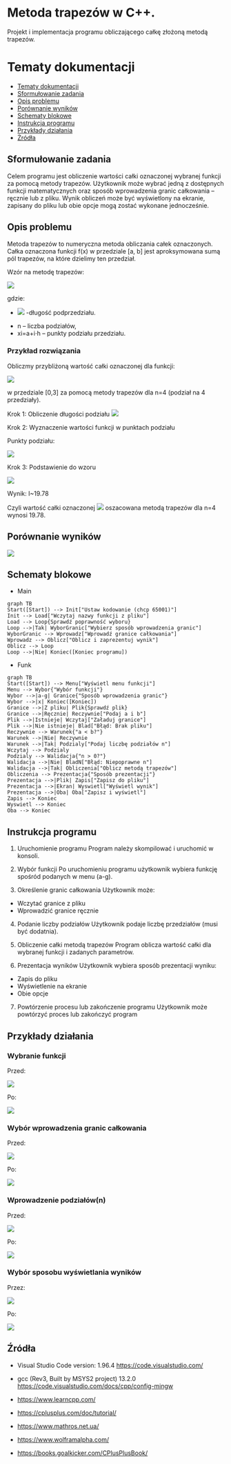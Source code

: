 # Metoda trapezów w C++. 
Projekt i implementacja programu obliczającego całkę złożoną metodą trapezów. 

# Tematy dokumentacji
* [Tematy dokumentacji](#tematy-dokumentacji)
* [Sformułowanie zadania](#sformułowanie-zadania)
* [Opis problemu](#opis-problemu)
* [Porównanie wyników](#porównanie-wyników)
* [Schematy blokowe](#schematy-blokowe)
* [Instrukcja programu](#instrukcja-programu)
* [Przykłady działania](#przykłady-działania)
* [Żródła](#źródła)
    
## Sformułowanie zadania
Celem programu jest obliczenie wartości całki oznaczonej wybranej funkcji za pomocą metody trapezów. Użytkownik może wybrać jedną z dostępnych funkcji matematycznych oraz sposób wprowadzenia granic całkowania – ręcznie lub z pliku. Wynik obliczeń może być wyświetlony na ekranie, zapisany do pliku lub obie opcje mogą zostać wykonane jednocześnie.

## Opis problemu
Metoda trapezów to numeryczna metoda obliczania całek oznaczonych. Całka oznaczona funkcji f(x) w przedziale [a, b] jest aproksymowana sumą pól trapezów, na które dzielimy ten przedział.

Wzór na metodę trapezów:

![](https://cdn.discordapp.com/attachments/603599707796668426/1335692856383242372/image.png?ex=67a11868&is=679fc6e8&hm=337425d56f6c576b2bf1f0264015cc8676063b60272f8f99e8c09c03e7f2eb87&)

gdzie:
* ![](https://cdn.discordapp.com/attachments/603599707796668426/1335693240367579197/image.png?ex=67a118c4&is=679fc744&hm=60d5c21d9934995b4197cff2d8b9ae1bf4ee5105b4b72d6b4105506f96b2899a&)
-długość podprzedziału.

- n – liczba podziałów,
- xi=a+i⋅h – punkty podziału przedziału.

### Przykład rozwiązania
Obliczmy przybliżoną wartość całki oznaczonej dla funkcji:

![](https://cdn.discordapp.com/attachments/603599707796668426/1335693284978200576/image.png?ex=67a118cf&is=679fc74f&hm=06c8ee38e67d6f6642967ee153b0b346efb689fda55ddb23e7b0e5fd69247bf8&)

w przedziale [0,3] za pomocą metody trapezów dla n=4 (podział na 4 przedziały).

Krok 1: Obliczenie długości podziału
![](https://cdn.discordapp.com/attachments/603599707796668426/1335693325159628832/image.png?ex=67a118d8&is=679fc758&hm=ebb5a6346f6b844c67c12cb0b1d011624486cbbed7e9a803946bda4147cdc3ee&)

Krok 2: Wyznaczenie wartości funkcji w punktach podziału

Punkty podziału:

![](https://cdn.discordapp.com/attachments/603599707796668426/1335693409620328491/image.png?ex=67a118ec&is=679fc76c&hm=c066deb6140205195a3ce0f013433ec024a8bbcee654fc5a7bdf04feaf5241e3&)

Krok 3: Podstawienie do wzoru

![](https://cdn.discordapp.com/attachments/603599707796668426/1335693440729612410/image.png?ex=67a118f4&is=679fc774&hm=cc66156c299719fe9782b7b8eb7eb5de665b93d9da1db33e53165cbe3fc16f83&)

Wynik: I~19.78

Czyli wartość całki oznaczonej
![](https://cdn.discordapp.com/attachments/603599707796668426/1335694488559026266/image.png?ex=67a119ee&is=679fc86e&hm=d0714e61f9382fbe6228cd21cdc3b5574cfe91d6ad7990f0baf65f0dabc338a1&)
oszacowana metodą trapezów dla n=4 wynosi 19.78.

## Porównanie wyników

![](https://cdn.discordapp.com/attachments/603599707796668426/1335708258169786388/image.png?ex=67a126c1&is=679fd541&hm=ddcf0e8c9cfa5b330a0ebca4c4a01f2d6a6ef2ea54c4617cf822e8bd8bb030a8&)


## Schematy blokowe
- Main
```mermaid
graph TB
Start([Start]) --> Init["Ustaw kodowanie (chcp 65001)"]
Init --> Load["Wczytaj nazwy funkcji z pliku"]
Load --> Loop{Sprawdź poprawność wyboru}
Loop -->|Tak| WyborGranic["Wybierz sposób wprowadzenia granic"]
WyborGranic --> Wprowadz["Wprowadź granice całkowania"]
Wprowadz --> Oblicz["Oblicz i zaprezentuj wynik"]
Oblicz --> Loop
Loop -->|Nie| Koniec([Koniec programu])
```


- Funk
```mermaid
graph TB
Start([Start]) --> Menu["Wyświetl menu funkcji"]
Menu --> Wybor{"Wybór funkcji"}
Wybor -->|a-g| Granice{"Sposób wprowadzenia granic"}
Wybor -->|x| Koniec([Koniec])
Granice -->|Z pliku| Plik{Sprawdź plik}
Granice -->|Ręcznie| Reczywnie["Podaj a i b"]
Plik -->|Istnieje| Wczytaj["Załaduj granice"]
Plik -->|Nie istnieje| Blad["Błąd: Brak pliku"]
Reczywnie --> Warunek{"a < b?"}
Warunek -->|Nie| Reczywnie
Warunek -->|Tak| Podzialy["Podaj liczbę podziałów n"]
Wczytaj --> Podzialy
Podzialy --> Walidacja{"n > 0?"}
Walidacja -->|Nie| BladN["Błąd: Niepoprawne n"]
Walidacja -->|Tak| Obliczenia["Oblicz metodą trapezów"]
Obliczenia --> Prezentacja{"Sposób prezentacji"}
Prezentacja -->|Plik| Zapis["Zapisz do pliku"]
Prezentacja -->|Ekran| Wyswietl["Wyświetl wynik"]
Prezentacja -->|Oba| Oba["Zapisz i wyświetl"]
Zapis --> Koniec
Wyswietl --> Koniec
Oba --> Koniec
```

## Instrukcja programu
1. Uruchomienie programu
Program należy skompilować i uruchomić w konsoli.

2. Wybór funkcji
Po uruchomieniu programu użytkownik wybiera funkcję spośród podanych w menu (a-g).

3. Określenie granic całkowania
Użytkownik może:
- Wczytać granice z pliku
- Wprowadzić granice ręcznie

4. Podanie liczby podziałów
Użytkownik podaje liczbę przedziałów (musi być dodatnia).

5. Obliczenie całki metodą trapezów
Program oblicza wartość całki dla wybranej funkcji i zadanych parametrów.

6. Prezentacja wyników
Użytkownik wybiera sposób prezentacji wyniku:
- Zapis do pliku
- Wyświetlenie na ekranie
- Obie opcje

7. Powtórzenie procesu lub zakończenie programu
Użytkownik może powtórzyć proces lub zakończyć program

## Przykłady działania
### Wybranie funkcji
Przed:

![](https://cdn.discordapp.com/attachments/603599707796668426/1335710388179832867/image.png?ex=67a128bc&is=679fd73c&hm=844ffe0f5d5d4e9417be7d1b34155e31e54515923b76f44e347ca4db782ab7d0&)

Po:

![](https://cdn.discordapp.com/attachments/603599707796668426/1335710582120120401/image.png?ex=67a128eb&is=679fd76b&hm=c7de47cdf687ffc681737f71a936aa6a4d22cd6b04a231f1138b1d1e12f513eb&)

### Wybór wprowadzenia granic całkowania
Przed:

![](https://cdn.discordapp.com/attachments/603599707796668426/1335711682869071992/image.png?ex=67a129f1&is=679fd871&hm=776e95eb7f2fbc51cfa6dc8d41572efd92af6fcd9c9962bc9c54f9f12da8e223&)

Po:

![](https://cdn.discordapp.com/attachments/603599707796668426/1335711718373851267/image.png?ex=67a129f9&is=679fd879&hm=ac12f2e698a56f0eda21aeae41a4327f2fa59fac4ef8872f51f06a7b6372a27e&)

### Wprowadzenie podziałów(n)
Przed:

![](https://cdn.discordapp.com/attachments/603599707796668426/1335711718373851267/image.png?ex=67a129f9&is=679fd879&hm=ac12f2e698a56f0eda21aeae41a4327f2fa59fac4ef8872f51f06a7b6372a27e&)

Po:

![](https://cdn.discordapp.com/attachments/603599707796668426/1335711774359421079/image.png?ex=67a12a07&is=679fd887&hm=e996de99649d6ea8181bdccb6cd23bdbeeff3ebe8fa0f753eefabf36fd46b638&)

### Wybór sposobu wyświetlania wyników
Przez:

![](https://cdn.discordapp.com/attachments/603599707796668426/1335711774359421079/image.png?ex=67a12a07&is=679fd887&hm=e996de99649d6ea8181bdccb6cd23bdbeeff3ebe8fa0f753eefabf36fd46b638&)

Po:

![](https://cdn.discordapp.com/attachments/603599707796668426/1335711941384998944/image.png?ex=67a12a2f&is=679fd8af&hm=a8e4f8811bed9a5268b8d4a0573602c667bf2d1d9d125ecec267c9b29a4da8fa&)

## Źródła
- Visual Studio Code version: 1.96.4
https://code.visualstudio.com/

- gcc (Rev3, Built by MSYS2 project) 13.2.0
https://code.visualstudio.com/docs/cpp/config-mingw

-   https://www.learncpp.com/
-	https://cplusplus.com/doc/tutorial/
-   https://www.mathros.net.ua/
-	https://www.wolframalpha.com/
-   https://books.goalkicker.com/CPlusPlusBook/
